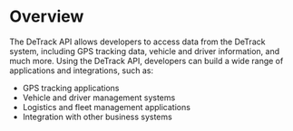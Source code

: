 # Overview

The DeTrack API allows developers to access data from the DeTrack system,
including GPS tracking data, vehicle and driver information, and much more.
Using the DeTrack API, developers can build a wide range of applications and
integrations, such as:

- GPS tracking applications
- Vehicle and driver management systems
- Logistics and fleet management applications
- Integration with other business systems
